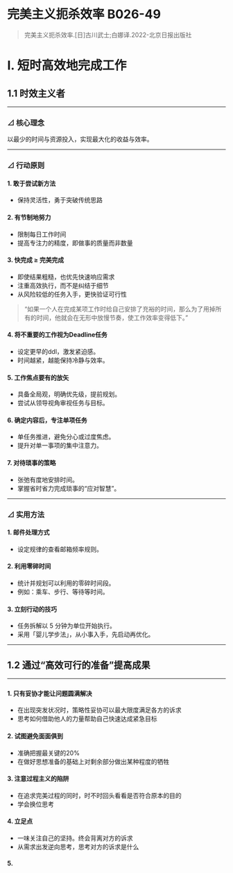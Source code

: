 # 完美主义扼杀效率 B026-49

>完美主义扼杀效率.[日]古川武士;白娜译.2022-北京日报出版社

# Ⅰ. 短时高效地完成工作
## 1.1 时效主义者
---
### ⊿ 核心理念
 以最少的时间与资源投入，实现最大化的收益与效率。
 
---
### ⊿ 行动原则
#### 1. 敢于尝试新方法
- 保持灵活性，勇于突破传统思路
#### 2. 有节制地努力
- 限制每日工作时间
- 提高专注力的精度，即做事的质量而非数量
#### 3. 快完成 ≥ 完美完成
- 即使结果粗糙，也优先快速响应需求
- 注重高效执行，而不是纠结于细节
- 从风险较低的任务入手，更快验证可行性
> “如果一个人在完成某项工作时给自己安排了充裕的时间，那么为了用掉所有的时间，他就会在无形中放慢节奏，使工作效率变得低下。”
#### 4. 将不重要的工作视为Deadline任务
- 设定更早的ddl，激发紧迫感。
- 时间越紧，越能保持冷静与效率。
#### 5. 工作焦点要有的放矢
- 具备全局观，明确优先级，提前规划。
- 尝试从领导视角审视任务与目标。
#### 6. 确定内容后，专注单项任务
- 单任务推进，避免分心或过度焦虑。
- 提升对单一事项的集中注意力。
#### 7. 对待琐事的策略
- 张弛有度地安排时间。
- 掌握省时省力完成琐事的“应对智慧”。
---
### ⊿ 实用方法

#### 1. 邮件处理方式
- 设定规律的查看邮箱频率规则。
#### 2. 利用零碎时间
- 统计并规划可以利用的零碎时间段。
- 例如：乘车、步行、等待等时间。
#### 3. 立刻行动的技巧
- 任务拆解以 5 分钟为单位开始执行。
- 采用「婴儿学步法」，从小事入手，先启动再优化。

---

## 1.2 通过“高效可行的准备”提高成果
---
### 
#### 1. 只有妥协才能让问题圆满解决
- 在出现突发状况时，策略性妥协可以最大限度满足各方的诉求
- 思考如何借助他人的力量帮助自己快速达成紧急目标
#### 2. 试图避免面面俱到
- 准确把握最关键的20%
- 在做好思想准备的基础上对剩余部分做出某种程度的牺牲
#### 3. 注意过程主义的陷阱
- 在追求完美过程的同时，时不时回头看看是否符合原本的目的
- 学会换位思考
#### 4. 立足点
- 一味关注自己的坚持。终会背离对方的诉求
- 从需求出发逆向思考，思考对方的诉求是什么
#### 5. 